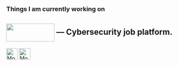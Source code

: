 ### Things I am currently working on

[<img src="https://jobs.cybervie.com/images/logos/gif-cyberlogo.gif" width="128" height="48" align="center">](https://jobs.cybervie.com) — Cybersecurity job platform.  
---

 <img src="http://www.abdulwasey.me/favicon.png" alt="Mohammed Abdul Wasey's DEV Profile" height="30" width="30">
 <img src="https://d2fltix0v2e0sb.cloudfront.net/dev-badge.svg" alt="Mohammed Abdul Wasey's DEV Profile" height="30" width="30">
